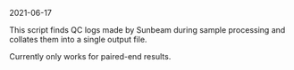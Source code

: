 2021-06-17

This script finds QC logs made by Sunbeam during sample processing and collates them into a single output file.

Currently only works for paired-end results.
